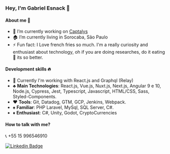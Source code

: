 ### Hey, I'm Gabriel Esnack 👋


####  About me 🔎
- 🔭 I’m currently working on [Captalys](https://www.captalys.com.br/)
- 🏠 I’m currently living in Sorocaba, São Paulo
- ⚡ Fun fact: I Love french fries so much. I'm a really curiosity and enthusiast about technology, oh if you are doing researches, do it eating 🍟 its so better.

#### Development skills 🔥

- 🎯 Currently I'm working with React.js and Graphql (Relay)
- ♣️ **Main Technologies**: React.js, Vue.js, Nuxt.js, Next.js, Angular 9 e 10, Node.js, Cypress, Jest, Typescript, Javascript, HTML/CSS, Sass, Styled-Components.   
- ♥️ **Tools**: Git, Datadog, GTM, GCP, Jenkins, Webpack. 
- ♠️ **Familiar**: PHP Laravel, MySql, SQL Server, C#.
- ♦️ **Enthusiast**:  C#, Unity, Godot, CryptoCurrencies

#### How to talk with me?


📞 +55 15 996546910

[![Linkedin Badge](https://img.shields.io/badge/LinkedIn-0077B5?style=for-the-badge&logo=linkedin&logoColor=white)](https://www.linkedin.com/in/gabriel-esnack/)
